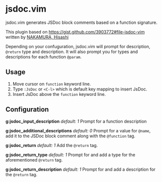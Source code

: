 jsdoc.vim
=========

jsdoc.vim generates JSDoc block comments based on a function signature.

This plugin based on https://gist.github.com/3903772#file-jsdoc-vim written by [NAKAMURA, Hisashi](https://gist.github.com/sunvisor)

Depending on your confuguration, jsdoc.vim will prompt for description, `@return` type and description. It will also prompt you for types and descriptions for each function `@param`.

## Usage
  1. Move cursor on `function` keyword line.
  2. Type `:JsDoc` or `<C-l>` which is default key mapping to insert JsDoc.
  3. Insert JsDoc above the `function` keyword line.

## Configuration

**g:jsdoc_input_description** *default: 1*
Prompt for a function description

**g:jsdoc_additional_descriptions** *default: 0*
Prompt for a value for `@name`, add it to the JSDoc block comment along with the `@function` tag.

**g:jsdoc_return** *default: 1*
Add the `@return` tag.

**g:jsdoc_return_type** *default: 1*
Prompt for and add a type for the aforementioned `@return` tag.

**g:jsdoc_return_description** *default: 1*
Prompt for and add a description for the `@return` tag.


